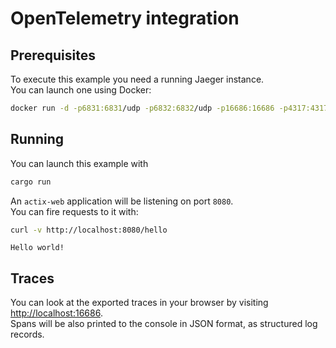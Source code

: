 # OpenTelemetry integration

## Prerequisites

To execute this example you need a running Jaeger instance.  
You can launch one using Docker:

```bash
docker run -d -p6831:6831/udp -p6832:6832/udp -p16686:16686 -p4317:4317 jaegertracing/all-in-one:latest
```

## Running

You can launch this example with 

```bash
cargo run
```

An `actix-web` application will be listening on port `8080`.  
You can fire requests to it with:

```bash
curl -v http://localhost:8080/hello
```
```text
Hello world!
```

## Traces

You can look at the exported traces in your browser by visiting [http://localhost:16686](http://localhost:16686).  
Spans will be also printed to the console in JSON format, as structured log records.
